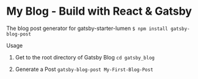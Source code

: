 My Blog  - Build with React & Gatsby
===================================

The blog post generator for gatsby-starter-lumen
`$ npm install gatsby-blog-post`

Usage
1. Get to the root directory of Gatsby Blog
`cd gatsby_blog`

2. Generate a Post
`gatsby-blog-post My-First-Blog-Post`

